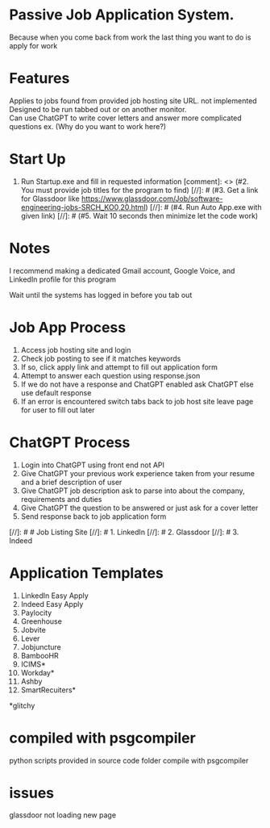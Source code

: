# Passive Job Application System.  
Because when you come back from work the last thing you want to do is apply for work   

# Features
Applies to jobs found from provided job hosting site URL.  not implemented
Designed to be run tabbed out or on another monitor.  
Can use ChatGPT to write cover letters and answer more complicated questions ex. (Why do you want to work here?)  

# Start Up
1. Run Startup.exe and fill in requested information
[comment]: <> (#2. You must provide job titles for the program to find)
[//]: # (#3. Get a link for Glassdoor like https://www.glassdoor.com/Job/software-engineering-jobs-SRCH_KO0,20.html)
[//]: # (#4. Run Auto App.exe with given link)
[//]: # (#5. Wait 10 seconds then minimize let the code work)

   
# Notes
I recommend making a dedicated Gmail account, Google Voice, and LinkedIn profile for this program

Wait until the systems has logged in before you tab out

# Job App Process
1. Access job hosting site and login
2. Check job posting to see if it matches keywords
3. If so, click apply link and attempt to fill out application form
4. Attempt to answer each question using response.json
5. If we do not have a response and ChatGPT enabled ask ChatGPT else use default response
6. If an error is encountered switch tabs back to job host site leave page for user to fill out later

# ChatGPT Process
1. Login into ChatGPT using front end not API
2. Give ChatGPT your previous work experience taken from your resume and a brief description of user
3. Give ChatGPT job description ask to parse into about the company, requirements and duties
4. Give ChatGPT the question to be answered or just ask for a cover letter
5. Send response back to job application form

[//]: # # Job Listing Site
[//]: # 1. LinkedIn
[//]: # 2. Glassdoor
[//]: # 3. Indeed

# Application Templates
1. LinkedIn Easy Apply
2. Indeed Easy Apply
3. Paylocity
4. Greenhouse
5. Jobvite
6. Lever
7. Jobjuncture
8. BambooHR
9. ICIMS*
10. Workday*
11. Ashby
12. SmartRecuiters*

*glitchy

# compiled with psgcompiler
python scripts provided in source code folder compile with psgcompiler

# issues
glassdoor not loading new page
